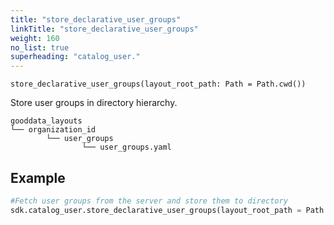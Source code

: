 ```yaml
---
title: "store_declarative_user_groups"
linkTitle: "store_declarative_user_groups"
weight: 160
no_list: true
superheading: "catalog_user."
---
```


<!-- TODO -->

``store_declarative_user_groups(layout_root_path: Path = Path.cwd())``

Store user groups in directory hierarchy.

    gooddata_layouts
    └── organization_id
            └── user_groups
                    └── user_groups.yaml

## Example

```python
#Fetch user groups from the server and store them to directory
sdk.catalog_user.store_declarative_user_groups(layout_root_path = Path.cwd())
```
